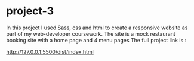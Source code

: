 # project-3


In this project I used Sass, css and html to create a responsive website as part of my web-developer coursework. 
The site is a mock restaurant booking site with a home page and 4 menu pages
The full project link is : 

http://127.0.0.1:5500/dist/index.html
